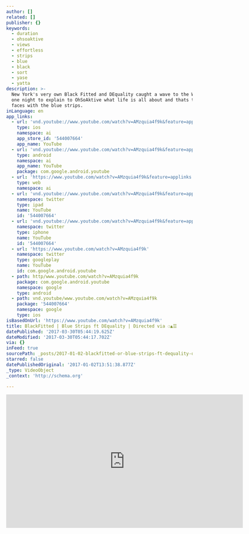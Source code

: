 ```yaml
---
author: []
related: []
publisher: {}
keywords:
  - duration
  - ohsoaktive
  - views
  - effortless
  - strips
  - blue
  - black
  - sort
  - yase
  - yatta
description: >-
  New York's very own Black Fitted and DEquality caught a wave to the WestCoast
  one night to explain to OhSoAktive what life is all about and thats the green
  faces with the blue strips.
inLanguage: en
app_links:
  - url: 'vnd.youtube://www.youtube.com/watch?v=AMzquia4f9k&feature=applinks'
    type: ios
    namespace: ai
    app_store_id: '544007664'
    app_name: YouTube
  - url: 'vnd.youtube://www.youtube.com/watch?v=AMzquia4f9k&feature=applinks'
    type: android
    namespace: ai
    app_name: YouTube
    package: com.google.android.youtube
  - url: 'https://www.youtube.com/watch?v=AMzquia4f9k&feature=applinks'
    type: web
    namespace: ai
  - url: 'vnd.youtube://www.youtube.com/watch?v=AMzquia4f9k&feature=applinks'
    namespace: twitter
    type: ipad
    name: YouTube
    id: '544007664'
  - url: 'vnd.youtube://www.youtube.com/watch?v=AMzquia4f9k&feature=applinks'
    namespace: twitter
    type: iphone
    name: YouTube
    id: '544007664'
  - url: 'https://www.youtube.com/watch?v=AMzquia4f9k'
    namespace: twitter
    type: googleplay
    name: YouTube
    id: com.google.android.youtube
  - path: http/www.youtube.com/watch?v=AMzquia4f9k
    package: com.google.android.youtube
    namespace: google
    type: android
  - path: vnd.youtube/www.youtube.com/watch?v=AMzquia4f9k
    package: '544007664'
    namespace: google
    type: ios
isBasedOnUrl: 'https://www.youtube.com/watch?v=AMzquia4f9k'
title: BlackFitted | Blue Strips ft DEquality | Directed via ❍▲☰
datePublished: '2017-03-30T05:44:19.625Z'
dateModified: '2017-03-30T05:44:17.702Z'
via: {}
inFeed: true
sourcePath: _posts/2017-01-02-blackfitted-or-blue-strips-ft-dequality-or-directed-via.md
starred: false
datePublishedOriginal: '2017-01-02T13:51:38.877Z'
_type: VideoObject
_context: 'http://schema.org'

---
```

<iframe src="https://cdn.embedly.com/widgets/media.html?src=https%3A%2F%2Fwww.youtube.com%2Fembed%2FAMzquia4f9k%3Ffeature%3Doembed&amp;url=http%3A%2F%2Fwww.youtube.com%2Fwatch%3Fv%3DAMzquia4f9k&amp;image=https%3A%2F%2Fi.ytimg.com%2Fvi%2FAMzquia4f9k%2Fhqdefault.jpg&amp;key=b7d04c9b404c499eba89ee7072e1c4f7&amp;type=text%2Fhtml&amp;schema=youtube" width="640" height="360" scrolling="no" frameborder="0" allowfullscreen="" style=""></iframe>